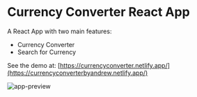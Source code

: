 # Currency Converter React App
A React App with two main features:
- Currency Converter
- Search for Currency

See the demo at: [https://currencyconverter.netlify.app/](https://currencyconverterbyandrew.netlify.app/)

![app-preview](https://user-images.githubusercontent.com/117982149/206844043-c3756f77-7b7a-45ae-b0ad-023b9b403ceb.png)
